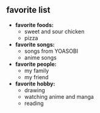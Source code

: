 ## favorite list ##
- **favorite foods:**
    + sweet and sour chicken
    + pizza
- **favorite songs:**
    + songs from YOASOBI
    + anime songs
- **favorite people:**
	+ my family
	+ my friend
- **favorite hobby:**
	+ drawing
	+ watching anime and manga
	+ reading